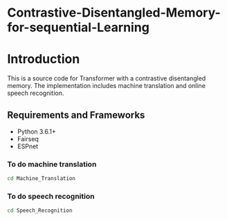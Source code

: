 # Contrastive-Disentangled-Memory-for-sequential-Learning

# Introduction

This is a source code for Transformer with a contrastive disentangled memory. 
The implementation includes machine translation and online speech recognition.


## Requirements and Frameworks
- Python 3.6.1+
- Fairseq
- ESPnet

### To do machine translation
```sh
cd Machine_Translation
```

### To do speech recognition
```sh
cd Speech_Recognition
```

